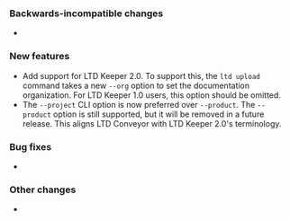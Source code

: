 <!-- Delete the sections that don't apply -->

### Backwards-incompatible changes

-

### New features

- Add support for LTD Keeper 2.0. To support this, the `ltd upload` command takes a new `--org` option to set the documentation organization. For LTD Keeper 1.0 users, this option should be omitted.
- The `--project` CLI option is now preferred over `--product`. The `--product` option is still supported, but it will be removed in a future release. This aligns LTD Conveyor with LTD Keeper 2.0's terminology.

### Bug fixes

-

### Other changes

-
